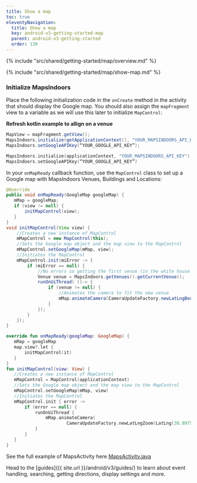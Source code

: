 ```yaml
---
title: Show a map
toc: true
eleventyNavigation:
  title: Show a map
  key: android-v3-getting-started-map
  parent: android-v3-getting-started
  order: 130
---
```


<!-- Overview -->
{% include "src/shared/getting-started/map/overview.md" %}

<!-- Set up MapsIndoors -->
{% include "src/shared/getting-started/map/show-map.md" %}

### Initialize MapsIndoors

Place the following initialization code in the `onCreate` method in the activity that should display the Google map. You should also assign the `mapFragment` view to a variable as we will use this later to initialize `MapControl`:

**Refresh kotlin example to allign on a venue**
<mi-tabs>
<mi-tab label="Java" tab-for="java"></mi-tab>
<mi-tab label="Kotlin" tab-for="kotlin"></mi-tab>
<mi-tab-panel id="java">

```java
MapView = mapFragment.getView();
MapsIndoors.initialize(getApplicationContext(), "YOUR_MAPSINDOORS_API_KEY");
MapsIndoors.setGoogleAPIKey(“YOUR_GOOGLE_API_KEY”);
```

</mi-tab-panel>
<mi-tab-panel id="kotlin">

```kotlin
MapsIndoors.initialize(applicationContext, "YOUR_MAPSINDOORS_API_KEY")
MapsIndoors.setGoogleAPIKey(“YOUR_GOOGLE_API_KEY”)
```

</mi-tab-panel>
</mi-tabs>

In your `onMapReady` callback function, use the `MapControl` class to set up a Google map with MapsIndoors Venues, Buildings and Locations:

<mi-tabs>
<mi-tab label="Java" tab-for="java"></mi-tab>
<mi-tab label="Kotlin" tab-for="kotlin"></mi-tab>
<mi-tab-panel id="java">

```java
@Override
public void onMapReady(GoogleMap googleMap) {
   mMap = googleMap;
   if (view != null) {
       initMapControl(view);
   }
}
void initMapControl(View view) {
    //Creates a new instance of MapControl
    mMapControl = new MapControl(this);
    //Sets the Google map object and the map view to the MapControl
    mMapControl.setGoogleMap(mMap, view);
    //Initiates the MapControl
    mMapControl.init(miError -> {
        if (miError == null) {
            //No errors so getting the first venue (in the white house solution the only one)
            Venue venue = MapsIndoors.getVenues().getCurrentVenue();
            runOnUiThread( ()-> {
                if (venue != null) {
                    //Animates the camera to fit the new venue
                    mMap.animateCamera(CameraUpdateFactory.newLatLngBounds(venue.getLatLngBoundingBox(), 19));
                }
            });
        }
    });
}
```

</mi-tab-panel>
<mi-tab-panel id="kotlin">

```kotlin
override fun onMapReady(googleMap: GoogleMap) {
   mMap = googleMap
   map.view?.let {
       initMapControl(it)
   }
}
fun initMapControl(view: View) {
   //Creates a new instance of MapControl
   mMapControl = MapControl(applicationContext)
   //Sets the Google map object and the map view to the MapControl
   mMapControl.setGoogleMap(mMap, view)
   //Initiates the MapControl
   mMapControl.init { error ->
       if (error == null) {
           runOnUiThread {
               mMap.animateCamera(
                       CameraUpdateFactory.newLatLngZoom(LatLng(38.8975552046, -77.036568326), 19f))
           }
       }
   }
}
```

</mi-tab-panel>
</mi-tabs>

See the full example of MapsActivity here [MapsActivity.java](https://github.com/MapsIndoors/MapsIndoors-Getting-Started-Android/blob/master/app/src/main/java/com/example/mapsindoorsgettingstarted/MapsActivity.java)

Head to the [guides]({{ site.url }}/android/v3/guides/) to learn about event handling, searching, getting directions, display settings and more.
